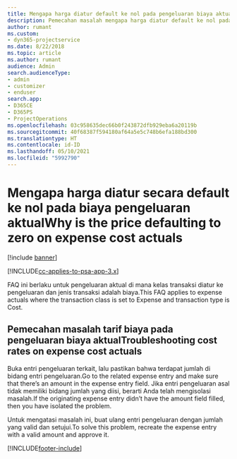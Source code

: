 ```yaml
---
title: Mengapa harga diatur default ke nol pada pengeluaran biaya aktual?
description: Pemecahan masalah mengapa harga diatur default ke nol pada pengeluaran biaya aktual.
author: rumant
ms.custom:
- dyn365-projectservice
ms.date: 8/22/2018
ms.topic: article
ms.author: rumant
audience: Admin
search.audienceType:
- admin
- customizer
- enduser
search.app:
- D365CE
- D365PS
- ProjectOperations
ms.openlocfilehash: 03c958635dec66b0f243872dfb929eba6a20119b
ms.sourcegitcommit: 40f68387f594180af64a5e5c748b6efa188bd300
ms.translationtype: HT
ms.contentlocale: id-ID
ms.lasthandoff: 05/10/2021
ms.locfileid: "5992790"
---
```

# <a name="why-is-the-price-defaulting-to-zero-on-expense-cost-actuals"></a><span data-ttu-id="9abd1-103">Mengapa harga diatur secara default ke nol pada biaya pengeluaran aktual</span><span class="sxs-lookup"><span data-stu-id="9abd1-103">Why is the price defaulting to zero on expense cost actuals</span></span>

[!include [banner](../includes/psa-now-project-operations.md)]

[!INCLUDE[cc-applies-to-psa-app-3.x](../includes/cc-applies-to-psa-app-3x.md)]

<span data-ttu-id="9abd1-104">FAQ ini berlaku untuk pengeluaran aktual di mana kelas transaksi diatur ke pengeluaran dan jenis transaksi adalah biaya.</span><span class="sxs-lookup"><span data-stu-id="9abd1-104">This FAQ applies to expense actuals where the transaction class is set to Expense and transaction type is Cost.</span></span>

## <a name="troubleshooting-cost-rates-on-expense-cost-actuals"></a><span data-ttu-id="9abd1-105">Pemecahan masalah tarif biaya pada pengeluaran biaya aktual</span><span class="sxs-lookup"><span data-stu-id="9abd1-105">Troubleshooting cost rates on expense cost actuals</span></span>

<span data-ttu-id="9abd1-106">Buka entri pengeluaran terkait, lalu pastikan bahwa terdapat jumlah di bidang entri pengeluaran.</span><span class="sxs-lookup"><span data-stu-id="9abd1-106">Go to the related expense entry and make sure that there’s an amount in the expense entry field.</span></span> <span data-ttu-id="9abd1-107">Jika entri pengeluaran asal tidak memiliki bidang jumlah yang diisi, berarti Anda telah mengisolasi masalah.</span><span class="sxs-lookup"><span data-stu-id="9abd1-107">If the originating expense entry didn’t have the amount field filled, then you have isolated the problem.</span></span>
 
<span data-ttu-id="9abd1-108">Untuk mengatasi masalah ini, buat ulang entri pengeluaran dengan jumlah yang valid dan setujui.</span><span class="sxs-lookup"><span data-stu-id="9abd1-108">To solve this problem, recreate the expense entry with a valid amount and approve it.</span></span>


[!INCLUDE[footer-include](../includes/footer-banner.md)]